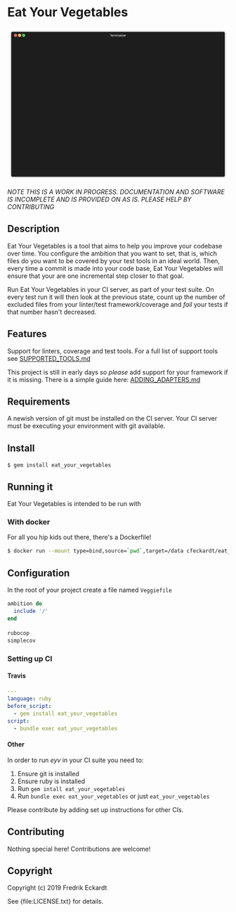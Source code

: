 # Eat Your Vegetables

![Demo](docs/render.gif)

_NOTE THIS IS A WORK IN PROGRESS. DOCUMENTATION AND SOFTWARE IS INCOMPLETE AND IS PROVIDED ON AS IS. PLEASE HELP BY CONTRIBUTING_

## Description
Eat Your Vegetables is a tool that aims to help you improve your codebase over
time. You configure the ambition that you want to set, that is, which files do
you want to be covered by your test tools in an ideal world. Then, every time a
commit is made into your code base, Eat Your Vegetables will ensure that your
are one incremental step closer to that goal.

Run Eat Your Vegetables in your CI server, as part of your test suite. On every
test run it will then look at the previous state, count up the number of
excluded files from your linter/test framework/coverage and _fail_ your tests if
that number hasn't decreased.

## Features
Support for linters, coverage and test tools. For a full list of support tools
see [SUPPORTED_TOOLS.md](docs/SUPPORTED_TOOLS.md)

This project is still in early days so _please_ add support for your framework
if it is missing. There is a simple guide here: [ADDING_ADAPTERS.md](docs/ADDING_ADAPTERS.md)

## Requirements

A newish version of git must be installed on the CI server. Your CI server must
be executing your environment with git available.

## Install

    $ gem install eat_your_vegetables

## Running it

Eat Your Vegetables is intended to be run with

### With docker

For all you hip kids out there, there's a Dockerfile!

```bash
$ docker run --mount type=bind,source=`pwd`,target=/data cfeckardt/eat_your_vegetables:latest
```

## Configuration

In the root of your project create a file named `Veggiefile`

```ruby
ambition do
  include '/'
end

rubocop
simplecov
```

### Setting up CI

#### Travis

```yaml
---
language: ruby
before_script:
  - gem install eat_your_vegetables
script:
  - bundle exec eat_your_vegetables

```

#### Other

In order to run _eyv_ in your CI suite you need to:

1. Ensure git is installed
2. Ensure ruby is installed
3. Run `gem intall eat_your_vegetables`
4. Run `bundle exec eat_your_vegetables` or just `eat_your_vegetables`

Please contribute by adding set up instructions for other CIs.

## Contributing

Nothing special here! Contributions are welcome!

## Copyright

Copyright (c) 2019 Fredrik Eckardt

See {file:LICENSE.txt} for details.
